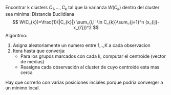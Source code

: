 Encontrar k clústers $C_{1},\dots ,C_{k}$ tal que la varianza $W(C_{k})$ dentro del cluster sea minima: Distancia Euclidiana
$$
W(C_{k})=\frac{1}{|C_{k}|} \sum_{i,i' \in C_{k}}\sum_{j=1}^n (x_{ij}-x_{i'j})^2
$$
Algoritmo:
1. Asigna aleatoriamente un numero entre 1,..,K  a cada observacion
2. Itera hasta que converja:
	- Para los grupos marcados con cada k, computar el centroide (vector de medias)
	- Reasigna cada observación al cluster de cuyo centroide esta mas cerca

Hay que correrlo con varias posiciones inciales porque podria converger a un mínimo local.